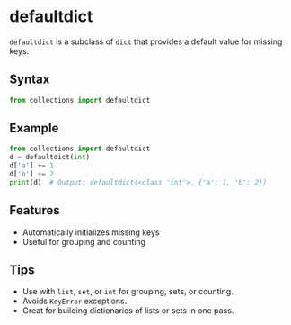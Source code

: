 # defaultdict

`defaultdict` is a subclass of `dict` that provides a default value for missing keys.

## Syntax
```python
from collections import defaultdict
```

## Example
```python
from collections import defaultdict
d = defaultdict(int)
d['a'] += 1
d['b'] += 2
print(d)  # Output: defaultdict(<class 'int'>, {'a': 1, 'b': 2})
```

## Features
- Automatically initializes missing keys
- Useful for grouping and counting

## Tips
- Use with `list`, `set`, or `int` for grouping, sets, or counting.
- Avoids `KeyError` exceptions.
- Great for building dictionaries of lists or sets in one pass.
